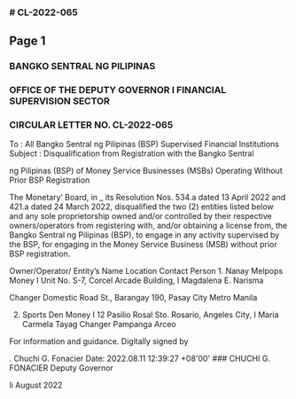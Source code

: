 ### # CL-2022-065

## Page 1

### BANGKO SENTRAL NG PILIPINAS

### OFFICE OF THE DEPUTY GOVERNOR I FINANCIAL SUPERVISION SECTOR

### CIRCULAR LETTER NO. CL-2022-065

To : All Bangko Sentral ng Pilipinas (BSP) Supervised Financial Institutions Subject : Disqualification from Registration with the Bangko Sentral

ng Pilipinas (BSP) of Money Service Businesses (MSBs) Operating Without Prior BSP Registration

The Monetary’ Board, in _ its Resolution Nos. 534.a dated 13 April 2022 and 421.a dated 24 March 2022, disqualified the two (2) entities listed below and any sole proprietorship owned and/or controlled by their respective owners/operators from registering with, and/or obtaining a license from, the Bangko Sentral ng Pilipinas (BSP), to engage in any activity supervised by the BSP, for engaging in the Money Service Business (MSB) without prior BSP registration.

Owner/Operator/ Entity’s Name Location Contact Person 1. Nanay Melpops Money I Unit No. S-7, Corcel Arcade Building, I Magdalena E. Narisma

Changer Domestic Road St., Barangay 190, Pasay City Metro Manila

2. Sports Den Money I 12 Pasilio Rosal Sto. Rosario, Angeles City, I Maria Carmela Tayag Changer Pampanga Arceo

For information and guidance. Digitally signed by

. Chuchi G. Fonacier Date: 2022.08.11 12:39:27 +08'00' ### CHUCHI G. FONACIER Deputy Governor

li August 2022

